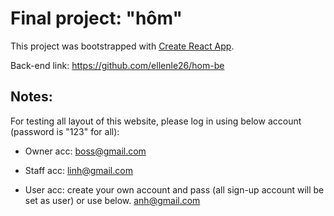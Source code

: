 # Final project: "hôm"

This project was bootstrapped with [Create React App](https://github.com/facebook/create-react-app).

Back-end link: https://github.com/ellenle26/hom-be

## Notes:

For testing all layout of this website, please log in using below account (password is "123" for all):

* Owner acc:
boss@gmail.com

* Staff acc:
linh@gmail.com

* User acc: create your own account and pass (all sign-up account will be set as user) or use below.
anh@gmail.com
